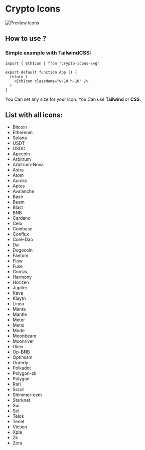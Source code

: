 # Crypto Icons

![Preview icons](https://maroon-spare-jay-600.mypinata.cloud/ipfs/QmScSD8FUNdWpuVgnBkb5xP7khYJNxRj44ACJT63T6ssEe)

## How to use ?
### Simple example with TailwindCSS:
``` 
import { EthIcon } from 'crypto-icons-svg'

export default function App () {
  return (
    <EthIcon className="w-10 h-10" />
  )
}
```
You Can set any size for your icon. You Can use <b>Tailwind</b> or <b>CSS</b>.

## List with all icons:
- Bitcoin
- Ethereum
- Solana
- USDT
- USDC
- Apecoin
- Arbitrum
- Arbitrum-Nova
- Astra
- Atom
- Aurora
- Aptos
- Avalanche
- Base
- Beam
- Blast
- BNB
- Cardano
- Celo
- Coinbase
- Conflux
- Core-Dao
- Dai
- Dogecoin
- Fantom
- Flow
- Fuse
- Gnosis
- Harmony
- Horizen
- Jupiter
- Kava
- Klaytn
- Linea
- Manta
- Mantle
- Meter
- Metis
- Mode
- Moonbeam
- Moonriver
- Okex
- Op-BNB
- Optimism
- Orderly
- Polkadot
- Polygon-zk
- Polygon
- Rari
- Scroll
- Shimmer-evm
- Starknet
- Sui
- Sei
- Telos
- Tenet
- Viction
- Xpla
- Zk
- Zora
